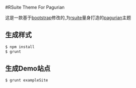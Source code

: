 #RSuite Theme For Pagurian

这是一款基于[bootstrap](https://github.com/twbs/bootstrap)修改的,为[rsuite](http://rsuite.github.io)量身打造的[pagurian](https://github.com/hypers/pagurian)主题

## 生成样式
```bash
$ npm install
$ grunt
```

## 生成Demo站点
```bash
$ grunt exampleSite
```
